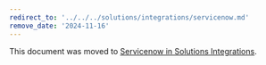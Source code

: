 ```yaml
---
redirect_to: '../../../solutions/integrations/servicenow.md'
remove_date: '2024-11-16'
---
```


<!-- markdownlint-disable -->

This document was moved to [Servicenow in Solutions Integrations](../../../solutions/integrations/servicenow.md).

<!-- This redirect file can be deleted after <2024-11-16>. -->
<!-- Redirects that point to other docs in the same project expire in three months. -->
<!-- Redirects that point to docs in a different project or site (for example, link is not relative and starts with `https:`) expire in one year. -->
<!-- Before deletion, see: https://docs.gitlab.com/ee/development/documentation/redirects.html -->
